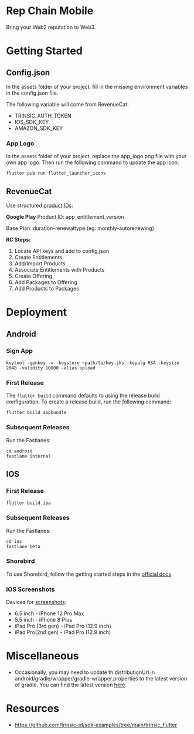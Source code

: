 # Rep Chain Mobile

Bring your Web2 reputation to Web3.

# Getting Started

## Config.json

In the assets folder of your project, fill in the missing environment variables in the config.json file.

The following variable will come from RevenueCat:

- TRINSIC_AUTH_TOKEN
- IOS_SDK_KEY
- AMAZON_SDK_KEY

### App Logo

In the assets folder of your project, replace the app_logo.png file with your own app logo. Then run the following command to update the app icon:

```
flutter pub run flutter_launcher_icons
```

## RevenueCat
Use structured [product IDs](https://www.revenuecat.com/docs/android-products#tips-for-creating-robust-product-ids):

**Google Play**
Product ID: app_entitlement_version

Base Plan: duration-renewaltype (eg. monthly-autorenewing)

**RC Steps:**
1. Locate API keys and add to config.json
2. Create Entitlements
3. Add/Import Products
4. Associate Entitlements with Products
5. Create Offering
6. Add Packages to Offering
7. Add Products to Packages


# Deployment

## Android

### Sign App
```agsl
keytool -genkey -v -keystore ~path/to/key.jks -keyalg RSA -keysize 2048 -validity 10000 -alias upload
```

### First Release
The `flutter build` command defaults to using the release build configuration. To create a release build, run the following command:
```agsl
flutter build appbundle
```

### Subsequent Releases
Run the Fastlanes:
```agsl
cd android
fastlane internal
```

## IOS

### First Release
```agsl
flutter build ipa
```

### Subsequent Releases
Run the Fastlanes:
```agsl
cd ios
fastlane beta
```

### Shorebird

To use Shorebird, follow
the getting started steps in the [official docs](https://docs.shorebird.dev/).

### IOS Screenshots

Devices for [screenshots](https://stackoverflow.com/questions/53297870/wrong-screenshot-size-in-xcode-10-using-simulator):

- 6.5 inch - iPhone 12 Pro Max
- 5.5 inch - iPhone 8 Plus
- iPad Pro (3rd gen) - iPad Pro (12.9 inch)
- iPad Pro(2nd gen) - iPad Pro (12.9 inch)

# Miscellaneous

- Occasionally, you may need to update th distributionUrl in android/gradle/wrapper/gradle-wrapper.properties to the latest version of gradle. You can
  find the latest version [here](https://services.gradle.org/distributions/).

# Resources 
- https://github.com/trinsic-id/sdk-examples/tree/main/trinsic_flutter